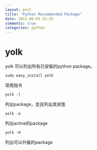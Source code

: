 ```yaml
---
layout: post
title: "Python Recommended Package"
date: 2013-06-01 21:35
comments: true
categories: python
---
```


# yolk  
yolk 可以列出所有已安裝的python package。

    sudo easy_install yolk

常用指令

    yolk -l  

列出package，並且列出其狀態

    yolk -a  

列出active的package

    yolk -U  

列出可以升級的package
